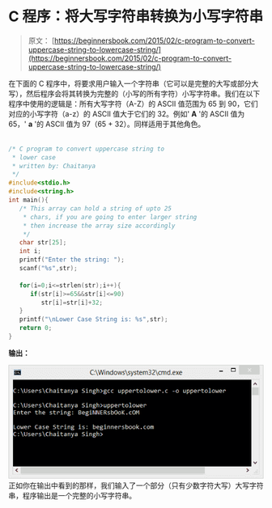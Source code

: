 # C 程序：将大写字符串转换为小写字符串

> 原文： [https://beginnersbook.com/2015/02/c-program-to-convert-uppercase-string-to-lowercase-string/](https://beginnersbook.com/2015/02/c-program-to-convert-uppercase-string-to-lowercase-string/)

在下面的 C 程序中，将要求用户输入一个字符串（它可以是完整的大写或部分大写），然后程序会将其转换为完整的（小写的所有字符）小写字符串。我们在以下程序中使用的逻辑是：所有大写字符（A-Z）的 ASCII 值范围为 65 到 90，它们对应的小写字符（a-z）的 ASCII 值大于它们的 32。例如' **A** '的 ASCII 值为 65，' **a** '的 ASCII 值为 97（65 + 32）。同样适用于其他角色。

```c

/* C program to convert uppercase string to
 * lower case
 * written by: Chaitanya
 */
#include<stdio.h>
#include<string.h>
int main(){
   /* This array can hold a string of upto 25
    * chars, if you are going to enter larger string
    * then increase the array size accordingly
    */
   char str[25];
   int i;
   printf("Enter the string: ");
   scanf("%s",str);

   for(i=0;i<=strlen(str);i++){
      if(str[i]>=65&&str[i]<=90)
         str[i]=str[i]+32;
   }
   printf("\nLower Case String is: %s",str);
   return 0;
}
```

**输出：**

![uppercase_to_lowercase_string_output](img/9bec7ec9a5e324356a2828d9d223ef71.jpg)
正如你在输出中看到的那样，我们输入了一个部分（只有少数字符大写）大写字符串，程序输出是一个完整的小写字符串。